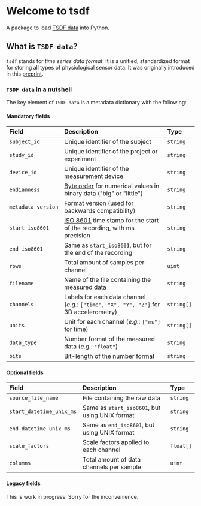# Welcome to tsdf

A package to load [TSDF data](https://arxiv.org/abs/2211.11294) into Python.

## What is `TSDF data`?

`tsdf` stands for _time series data format_.
It is a unified, standardized format for storing all types of physiological sensor data. It was originally introduced in this [preprint](https://arxiv.org/abs/2211.11294).

### `TSDF data` in a nutshell

The key element of `TSDF data` is a metadata dictionary with the following:

#### Mandatory fields

| Field              | Description                                                                                                     | Type       |
|:-------------------|:----------------------------------------------------------------------------------------------------------------|:-----------|
| `subject_id`       | Unique identifier of the subject                                                                                | `string`   |
| `study_id`         | Unique identifier of the project or experiment                                                                  | `string`   |
| `device_id`        | Unique identifier of the measurement device                                                                     | `string`   |
| `endianness`       | [Byte order](https://en.wikipedia.org/wiki/Endianness) for numerical values in binary data ("big" or "little")  | `string`   |
| `metadata_version` | Format version (used for backwards compatibility)                                                               | `string`   |
| `start_iso8601`    | [ISO 8601](https://en.wikipedia.org/wiki/ISO_8601) time stamp for the start of the recording, with ms precision | `string`   |
| `end_iso8601`      | Same as `start_iso8601`, but for the end of the recording                                                       | `string`   |
| `rows`             | Total amount of samples per channel                                                                             | `uint`     |
| `filename`         | Name of the file containing the measured data                                                                   | `string`   |
| `channels`         | Labels for each data channel (_e.g.:_ `["time", "X", "Y", "Z"]` for 3D accelerometry)                           | `string[]` |
| `units`            | Unit for each channel (_e.g.:_ `["ms"]` for time)                                                               | `string[]` |
| `data_type`        | Number format of the measured data (_e.g.:_ `"float"`)                                                          | `string`   |
| `bits`             | Bit-length of the number format                                                                                 | `string`   |

#### Optional fields

| Field                    | Description                                    | Type      |
|:-------------------------|:-----------------------------------------------|:----------|
| `source_file_name`       | File containing the raw data                   | `string`  |
| `start_datetime_unix_ms` | Same as `start_iso8601`, but using UNIX format | `string`  |
| `end_datetime_unix_ms`   | Same as `end_iso8601`, but using UNIX format   | `string`  |
| `scale_factors`          | Scale factors applied to each channel          | `float[]` |
| `columns`                | Total amount of data channels per sample       | `uint`    |

#### Legacy fields

This is work in progress. Sorry for the inconvenience.